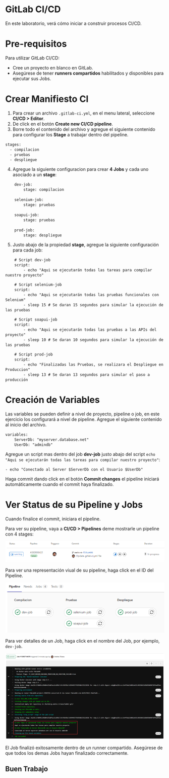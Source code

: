 
# GitLab CI/CD

En este laboratorio, verá cómo iniciar a construir procesos CI/CD.

# Pre-requisitos

Para utilizar GitLab CI/CD:

 - Cree un proyecto en blanco en GitLab.
 - Asegúrese de tener **runners compartidos** habilitados y disponibles para ejecutar sus Jobs.

# Crear Manifiesto CI
 
1. Para crear un archivo `.gitlab-ci.yml`, en el menu lateral, seleccione **CI/CD > Editor**.
2. De click en el botón **Create new CI/CD pipeline**.
3. Borre todo el contenido del archivo y agregue el siguiente contenido para configurar los **Stage** a trabajar dentro del pipeline.

```
stages:
  - compilacion
  - pruebas
  - despliegue
```
4. Agregue la siguiente configuracion para crear **4 Jobs** y cada uno asociado a un **stage**:
```
    dev-job:
        stage: compilacion
            
    selenium-job:
        stage: pruebas

    soapui-job:
        stage: pruebas

	prod-job:
        stage: despliegue
```

5. Justo abajo de la propiedad **stage**, agregue la siguiente configuración para cada job:
```
	# Script dev-job
    script:
        - echo "Aqui se ejecutarán todas las tareas para compilar nuestro proyecto"
```
```
	# Script selenium-job
    script:
        - echo "Aqui se ejecutarán todas las pruebas funcionales con Selenium"
        - sleep 15 # Se daran 15 segundos para simular la ejecución de las pruebas
```
```
	# Script soapui-job
    script:
        - echo "Aqui se ejecutarán todas las pruebas a las APIs del proyecto"
        - sleep 10 # Se daran 10 segundos para simular la ejecución de las pruebas
```
```
	# Script prod-job
    script:
        - echo "Finalizadas las Pruebas, se realizara el Despliegue en Produccion"
        - sleep 13 # Se daran 13 segundos para simular el paso a producción
```
# Creación de Variables

Las variables se pueden definir a nivel de proyecto, pipeline o job, en este ejercicio los configurará a nivel de pipeline. Agregue el siguiente contenido al inicio del archivo.
```
variables:
    ServerDb: "myserver.database.net"
    UserDb: "admindb"
```
Agregue un script mas dentro del job **dev-job** justo abajo del script `echo "Aqui se ejecutarán todas las tareas para compilar nuestro proyecto"`:

    - echo "Conectado al Server $ServerDb con el Usuario $UserDb"
Haga commit dando click en el botón **Commit changes** el pipeline iniciará automáticamente cuando el commit haya finalizado.

# Ver Status de su Pipeline y Jobs

Cuando finalice el commit, iniciara el pipeline.

Para ver su pipeline, vaya a **CI/CD > Pipelines** deme mostrarle un pipeline con 4 stages:

![Pipeline](https://github.com/quality-code/qc-kubernetes-microservices/blob/main/Resources/PipelineGitLab.png)

Para ver una representación viual de su pipeline, haga click en el ID del Pipeline.

![Pipeline Status](https://github.com/quality-code/qc-kubernetes-microservices/blob/main/Resources/PipelineGitLab2.png)

Para ver detalles de un Job, haga click en el nombre del Job, por ejemplo, `dev-job`.

![Pipeline Details](https://github.com/quality-code/qc-kubernetes-microservices/blob/main/Resources/PipelineGitLab3.png)

El Job finalizó exitosamente dentro de un runner compartido. Asegúrese de que todos los demas Jobs hayan finalizado correctamente.

## Buen Trabajo
